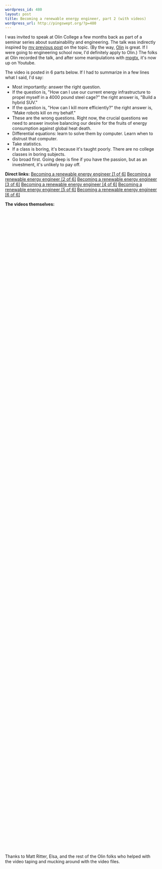 ```yaml
--- 
wordpress_id: 480
layout: post
title: Becoming a renewable energy engineer, part 2 (with videos)
wordpress_url: http://pingswept.org/?p=480
---
```

I was invited to speak at Olin College a few months back as part of a seminar series about sustainability and engineering. The talk was indirectly inspired by <a href="http://pingswept.org/2008/12/29/becoming-a-renewable-energy-engineer/">my previous post</a> on the topic. (By the way, <a href="http://www.olin.edu/">Olin</a> is great. If I were going to engineering school now, I'd definitely apply to Olin.) The folks at Olin recorded the talk, and after some manipulations with <a href="http://mpgtx.sourceforge.net/">mpgtx</a>, it's now up on Youtube.

The video is posted in 6 parts below. If I had to summarize in a few lines what I said, I'd say:

<ul>
	<li>Most importantly: answer the right question.</li>
	<li>If the question is, "How can I use our current energy infrastructure to propel myself in a 4000 pound steel cage?" the right answer is, "Build a hybrid SUV."</li>
	<li>If the question is, "How can I kill more efficiently?" the right answer is, "Make robots kill on my behalf."</li>
	<li>These are the wrong questions. Right now, the crucial questions we need to answer involve balancing our desire for the fruits of energy consumption against global heat death.</li>
	<li>Differential equations: learn to solve them by computer. Learn when to distrust that computer.</li>
	<li>Take statistics.</li>
	<li>If a class is boring, it's because it's taught poorly. There are no college classes in boring subjects.</li>
	<li>Go broad first. Going deep is fine if you have the passion, but as an investment, it's unlikely to pay off.</li>
</ul>

**Direct links:**
<a href='http://www.youtube.com/watch?v=styx_ltwoQk' >Becoming a renewable energy engineer [1 of 6]</a>
<a href='http://www.youtube.com/watch?v=mIkQGjFd8Tk' >Becoming a renewable energy engineer [2 of 6]</a>
<a href='http://www.youtube.com/watch?v=2kKTMxsERw8' >Becoming a renewable energy engineer [3 of 6]</a>
<a href='http://www.youtube.com/watch?v=KOCi25hoB0w' >Becoming a renewable energy engineer [4 of 6]</a>
<a href='http://www.youtube.com/watch?v=xZOck3ZEZ9s' >Becoming a renewable energy engineer [5 of 6]</a>
<a href='http://www.youtube.com/watch?v=dK78avEbNsg' >Becoming a renewable energy engineer [6 of 6]</a>

**The videos themselves:**
<object width="560" height="340"><param name="movie" value="http://www.youtube.com/v/styx_ltwoQk&hl=en&fs=1&"></param><param name="allowFullScreen" value="true"></param><param name="allowscriptaccess" value="always"></param><embed src="http://www.youtube.com/v/styx_ltwoQk&hl=en&fs=1&" type="application/x-shockwave-flash" allowscriptaccess="always" allowfullscreen="true" width="560" height="340"></embed></object>


<object width="560" height="340"><param name="movie" value="http://www.youtube.com/v/mIkQGjFd8Tk&hl=en&fs=1&"></param><param name="allowFullScreen" value="true"></param><param name="allowscriptaccess" value="always"></param><embed src="http://www.youtube.com/v/mIkQGjFd8Tk&hl=en&fs=1&" type="application/x-shockwave-flash" allowscriptaccess="always" allowfullscreen="true" width="560" height="340"></embed></object>


<object width="560" height="340"><param name="movie" value="http://www.youtube.com/v/2kKTMxsERw8&hl=en&fs=1&"></param><param name="allowFullScreen" value="true"></param><param name="allowscriptaccess" value="always"></param><embed src="http://www.youtube.com/v/2kKTMxsERw8&hl=en&fs=1&" type="application/x-shockwave-flash" allowscriptaccess="always" allowfullscreen="true" width="560" height="340"></embed></object>


<object width="560" height="340"><param name="movie" value="http://www.youtube.com/v/KOCi25hoB0w&hl=en&fs=1&"></param><param name="allowFullScreen" value="true"></param><param name="allowscriptaccess" value="always"></param><embed src="http://www.youtube.com/v/KOCi25hoB0w&hl=en&fs=1&" type="application/x-shockwave-flash" allowscriptaccess="always" allowfullscreen="true" width="560" height="340"></embed></object>

<object width="560" height="340"><param name="movie" value="http://www.youtube.com/v/xZOck3ZEZ9s&hl=en&fs=1&"></param><param name="allowFullScreen" value="true"></param><param name="allowscriptaccess" value="always"></param><embed src="http://www.youtube.com/v/xZOck3ZEZ9s&hl=en&fs=1&" type="application/x-shockwave-flash" allowscriptaccess="always" allowfullscreen="true" width="560" height="340"></embed></object>

<object width="560" height="340"><param name="movie" value="http://www.youtube.com/v/dK78avEbNsg&hl=en&fs=1&"></param><param name="allowFullScreen" value="true"></param><param name="allowscriptaccess" value="always"></param><embed src="http://www.youtube.com/v/dK78avEbNsg&hl=en&fs=1&" type="application/x-shockwave-flash" allowscriptaccess="always" allowfullscreen="true" width="560" height="340"></embed></object>

Thanks to Matt Ritter, Elsa, and the rest of the Olin folks who helped with the video taping and mucking around with the video files.
